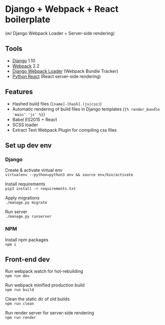 # Django + Webpack + React boilerplate 
(w/ Django Webpack Loader + Server-side rendering)

## Tools
- [Django](https://github.com/django/django) 1.10
- [Webpack](https://github.com/webpack/webpack) 2.2
- [Django Webpack Loader](https://github.com/owais/django-webpack-loader) (Webpack Bundle Tracker)
- [Python React](https://github.com/markfinger/python-react) (React server-side rendering)

## Features
- Hashed build files (`[name]-[hash].(js|css)`)
- Automatic rendering of build files in Django templates (`{% render_bundle 'main' 'js' %}`)
- Babel ES2015 + React
- SCSS loader
- Extract Text Webpack Plugin for compiling css files  


## Set up dev env

### Django
Create & activate virtual env  
`virtualenv --python=python3 env && source env/bin/activate`

Install requirements  
`pip3 install -r requirements.txt`

Apply migrations  
`./manage.py migrate`

Run server  
`./manage.py runserver`

### NPM
Install npm packages  
`npm i`


## Front-end dev
Run webpack watch for hot-rebuilding  
`npm run dev`

Run webpack minified production build  
`npm run build`

Clean the static dir of old builds  
`npm run clean`

Run render server for server-side rendering  
`npm run render`
